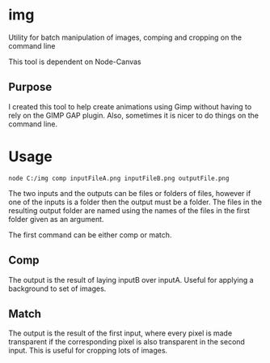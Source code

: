 # img
Utility for batch manipulation of images, comping and cropping on the command line

This tool is dependent on Node-Canvas

Purpose
-------
I created this tool to help create animations using Gimp without having to rely on the GIMP GAP plugin. Also, sometimes it is nicer to do things on the command line.

Usage
=====
```
node C:/img comp inputFileA.png inputFileB.png outputFile.png
```
The two inputs and the outputs can be files or folders of files, however if one of the inputs is a folder then the output must be a folder. The files in the resulting output folder are named using the names of the files in the first folder given as an argument.

The first command can be either comp or match.

Comp
----
The output is the result of laying inputB over inputA. Useful for applying a background to set of images.

Match
-----
The output is the result of the first input, where every pixel is made transparent if the corresponding pixel is also transparent in the second input. This is useful for cropping lots of images.
